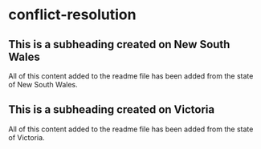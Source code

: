 # conflict-resolution

## This is a subheading created on New South Wales

All of this content added to the readme file has been added from the state of New South Wales.
## This is a subheading created on Victoria

All of this content added to the readme file has been added from the state of Victoria.
